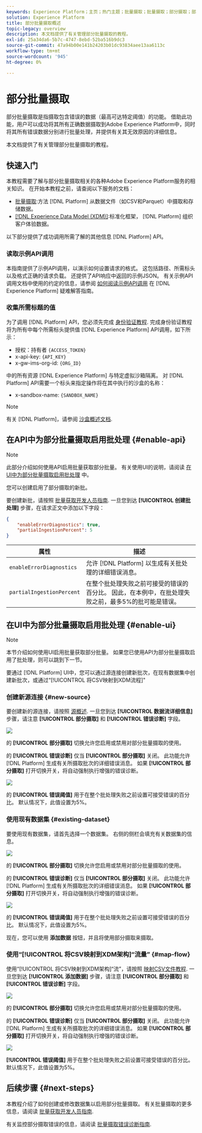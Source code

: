 ```yaml
---
keywords: Experience Platform；主页；热门主题；批量摄取；批量摄取；部分摄取；部分摄取；检索错误；检索错误；部分批量摄取；部分；摄取；
solution: Experience Platform
title: 部分批量摄取概述
topic-legacy: overview
description: 本文档提供了有关管理部分批量摄取的教程。
exl-id: 25a34da6-5b7c-4747-8ebd-52ba516b9dc3
source-git-commit: 47a94b00e141b24203b01dc93834aee13aa6113c
workflow-type: tm+mt
source-wordcount: '945'
ht-degree: 0%

---
```


# 部分批量摄取

部分批量摄取是指摄取包含错误的数据（最高可达特定阈值）的功能。 借助此功能，用户可以成功将其所有正确数据摄取到Adobe Experience Platform中，同时将其所有错误数据分别进行批量处理，并提供有关其无效原因的详细信息。

本文档提供了有关管理部分批量摄取的教程。

## 快速入门

本教程需要了解与部分批量摄取相关的各种Adobe Experience Platform服务的相关知识。 在开始本教程之前，请查阅以下服务的文档：

- [批量摄取](./overview.md):方法 [!DNL Platform] 从数据文件（如CSV和Parquet）中摄取和存储数据。
- [[!DNL Experience Data Model (XDM)]](../../xdm/home.md):标准化框架， [!DNL Platform] 组织客户体验数据。

以下部分提供了成功调用所需了解的其他信息 [!DNL Platform] API。

### 读取示例API调用

本指南提供了示例API调用，以演示如何设置请求的格式。 这包括路径、所需标头以及格式正确的请求负载。 还提供了API响应中返回的示例JSON。 有关示例API调用文档中使用的约定的信息，请参阅 [如何阅读示例API调用](../../landing/troubleshooting.md#how-do-i-format-an-api-request) 在 [!DNL Experience Platform] 疑难解答指南。

### 收集所需标题的值

为了调用 [!DNL Platform] API，您必须先完成 [身份验证教程](https://www.adobe.com/go/platform-api-authentication-en). 完成身份验证教程将为所有中每个所需标头提供值 [!DNL Experience Platform] API调用，如下所示：

- 授权：持有者 `{ACCESS_TOKEN}`
- x-api-key: `{API_KEY}`
- x-gw-ims-org-id: `{ORG_ID}`

中的所有资源 [!DNL Experience Platform] 与特定虚拟沙箱隔离。 对 [!DNL Platform] API需要一个标头来指定操作将在其中执行的沙盒的名称：

- x-sandbox-name: `{SANDBOX_NAME}`

>[!NOTE]
>
>有关 [!DNL Platform]，请参阅 [沙盒概述文档](../../sandboxes/home.md).

## 在API中为部分批量摄取启用批处理 {#enable-api}

>[!NOTE]
>
>此部分介绍如何使用API启用批量获取部分批量。 有关使用UI的说明，请阅读 [在UI中为部分批量摄取启用批处理](#enable-ui) 中。

您可以创建启用了部分摄取的新批。

要创建新批，请按照 [批量获取开发人员指南](./api-overview.md). 一旦您到达 **[!UICONTROL 创建批处理]** 步骤，在请求正文中添加以下字段：

```json
{
    "enableErrorDiagnostics": true,
    "partialIngestionPercent": 5
}
```

| 属性 | 描述 |
| -------- | ----------- |
| `enableErrorDiagnostics` | 允许 [!DNL Platform] 以生成有关批处理的详细错误消息。 |
| `partialIngestionPercent` | 在整个批处理失败之前可接受的错误的百分比。 因此，在本例中，在批处理失败之前，最多5%的批可能是错误。 |


## 在UI中为部分批量摄取启用批处理 {#enable-ui}

>[!NOTE]
>
>本节介绍如何使用UI启用批量获取部分批量。 如果您已使用API为部分批量摄取启用了批处理，则可以跳到下一节。

要通过 [!DNL Platform] UI中，您可以通过源连接创建新批次，在现有数据集中创建新批次，或通过“[!UICONTROL 将CSV映射到XDM流程]&quot;

### 创建新源连接 {#new-source}

要创建新的源连接，请按照 [源概述](../../sources/home.md). 一旦您到达 **[!UICONTROL 数据流详细信息]** 步骤，请注意 **[!UICONTROL 部分摄取]** 和 **[!UICONTROL 错误诊断]** 字段。

![](../images/batch-ingestion/partial-ingestion/configure-batch.png)

的 **[!UICONTROL 部分摄取]** 切换允许您启用或禁用对部分批量摄取的使用。

的 **[!UICONTROL 错误诊断]** 仅当 **[!UICONTROL 部分摄取]** 关闭。 此功能允许 [!DNL Platform] 生成有关所摄取批次的详细错误消息。 如果 **[!UICONTROL 部分摄取]** 打开切换开关，将自动强制执行增强的错误诊断。

![](../images/batch-ingestion/partial-ingestion/configure-batch-partial-ingestion-focus.png)

的 **[!UICONTROL 错误阈值]** 用于在整个批处理失败之前设置可接受错误的百分比。 默认情况下，此值设置为5%。

### 使用现有数据集 {#existing-dataset}

要使用现有数据集，请首先选择一个数据集。 右侧的侧栏会填充有关数据集的信息。

![](../images/batch-ingestion/partial-ingestion/monitor-dataset.png)

的 **[!UICONTROL 部分摄取]** 切换允许您启用或禁用对部分批量摄取的使用。

的 **[!UICONTROL 错误诊断]** 仅当 **[!UICONTROL 部分摄取]** 关闭。 此功能允许 [!DNL Platform] 生成有关所摄取批次的详细错误消息。 如果 **[!UICONTROL 部分摄取]** 打开切换开关，将自动强制执行增强的错误诊断。

![](../images/batch-ingestion/partial-ingestion/monitor-dataset-partial-ingestion-focus.png)

的 **[!UICONTROL 错误阈值]** 用于在整个批处理失败之前设置可接受错误的百分比。 默认情况下，此值设置为5%。

现在，您可以使用 **添加数据** 按钮，并且将使用部分摄取来摄取。

### 使用“[!UICONTROL 将CSV映射到XDM架构]“流量” {#map-flow}

使用“[!UICONTROL 将CSV映射到XDM架构]“流”，请按照 [映射CSV文件教程](../tutorials/map-a-csv-file.md). 一旦您到达 **[!UICONTROL 添加数据]** 步骤，请注意 **[!UICONTROL 部分摄取]** 和 **[!UICONTROL 错误诊断]** 字段。

![](../images/batch-ingestion/partial-ingestion/xdm-csv-workflow.png)

的 **[!UICONTROL 部分摄取]** 切换允许您启用或禁用对部分批量摄取的使用。

的 **[!UICONTROL 错误诊断]** 仅当 **[!UICONTROL 部分摄取]** 关闭。 此功能允许 [!DNL Platform] 生成有关所摄取批次的详细错误消息。 如果 **[!UICONTROL 部分摄取]** 打开切换开关，将自动强制执行增强的错误诊断。

![](../images/batch-ingestion/partial-ingestion/xdm-csv-workflow-partial-ingestion-focus.png)

**[!UICONTROL 错误阈值]** 用于在整个批处理失败之前设置可接受错误的百分比。 默认情况下，此值设置为5%。

## 后续步骤 {#next-steps}

本教程介绍了如何创建或修改数据集以启用部分批量摄取。 有关批量摄取的更多信息，请阅读 [批量获取开发人员指南](./api-overview.md).

有关监控部分摄取错误的信息，请阅读 [批量摄取错误诊断指南](../quality/error-diagnostics.md).
